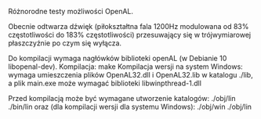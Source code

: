 Różnorodne testy możliwości OpenAL.

Obecnie odtwarza dźwięk (piłokształtna fala 1200Hz modulowana od 83% częstotliwości do 183% częstotliwości) przesuwający się w trójwymiarowej płaszczyźnie po czym się wyłącza.

Do kompilacji wymaga nagłówków biblioteki openAL (w Debianie 10 libopenal-dev). 
Kompilacja: make
Kompilacja wersji na system Windows: wymaga umieszczenia plików OpenAL32.dll i OpenAL32.lib w katalogu ./lib, a plik main.exe może wymagać biblioteki libwinpthread-1.dll

Przed kompilacją może być wymagane utworzenie katalogów:
./obj/lin
./bin/lin
oraz (dla kompilacji wersji dla systemu Windows):
./obj/win
./obj/lin